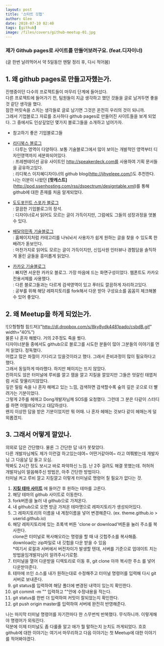 ```yaml
---
layout: post
title: '스타뜨 깃헙'
author: Glee
date: 2018-07-10 02:40
tags: [github]
image: /files/covers/github-meetup-01.jpg
---
```


### 제가 Github pages로 사이트를 만들어보려구요. (feat.디자이너)  
(글 한번 날려먹어서 약 5일동안 멘탈 정리 후, 다시 적어봄)  

## 1. 왜 github pages로 만들고자했는가.  
진행중이던 다수의 프로젝트들이 마무리 단계에 들어섰다.  
다른 프로젝트에 들어가기 전, 팀원들이 지금 생각하고 했던 것들을 글로 남겨두면 좋을 것 같단 생각을 했다.  
잠깐 머릿속을 스치는 생각들로 글로 남기면 그것은 온전히 우리의 것이 되니까.  
그래서 기업블로그 자료를 조사하다 github pages로 만들어진 사이트들을 보게 되었다. 그 중에서도 인상깊었던 몇가지 블로그들을 소개하고 넘어가자.  

- 참고하기 좋은 기업블로그들  
 - [리디북스 블로그](http://www.ridicorp.com/blog/)  
   : 다루는 영역이 다양하다. 보통 기술블로그에서 많이 보이는 개발적인 영역부터 디자인영역까지 세분화되어있다.  
   : 프레젠테이션 공유 사이트인 http://speakerdeck.com를 사용하여 기획 문서들을 공유하고있다.  
   : 리디북스 이지혜디자이너의 github blog(http://jihyeleee.com/)도 추천한다. 나는 이분이 나왔던 **[팟캐스트]**(http://pod.ssenhosting.com/rss/dspectrum/designtable.xml)를 통해 github에 대한 존재를 처음 알게되었다. 
   
 - [도도포인트 스포카 블로그](https://spoqa.github.io/)  
    : 깔끔한 기업블로그의 정석.  
    : 디자이너로서 읽어도 모르는 글이 가득이지만, 그럼에도 그들의 성장과정을 엿볼 수 있다.  
  
 - [배달의민족 기술블로그](http://woowabros.github.io/)  
    : 홈페이지처럼 카테고리를 나눠놔서 사용자가 쉽게 원하는 글을 찾을 수 있도록 한 배려가 돋보인다.  
    : 마찬가지로 읽어도 모르는 글이 가득이지만, 신입사원 인터뷰나 경험담을 솔직하게 올린 글들을 흥미롭게 읽었다.  
  
 - [카카오 기술블로그](http://tech.kakao.com/)  
    : 빠지면 서운한 카카오 블로그. 가장 마음에 드는 화면구성이었다. 웹폰트도 카카오전용서체를 사용했다.  
    : 다른 블로그들과는 다르게 검색영역이 있고 푸터도 깔끔하게 자리하고있다.  
    : 공부를 위해 해당 레파지토리를 fork해서 다운 받아 구성요소를 꼼꼼히 체크해볼 수 있어 좋았다.  


## 2. 왜 Meetup을 하게 되었는가.
![으헝헝헝 힘드져]("http://dl.dropbox.com/s/8ky8ydk4481pado/csbdB.gif" width="40%")  
물론 나 혼자 해봤다. 거의 2주정도 죽을 쒔다.  
디자이너분들 중에서도 github으로 블로그를 시도한 분들이 많아 그분들의 이야기를 먼저 읽었다. 정독했다.  
어렵고 많은 좌절이 기다리고 있을것이라고 했다. 그래서 준비과정이 많이 필요하다고 했다.  
그래서 동일하게 따라했다. 하지만 페이지는 뜨지 않았다.  
친하지도 않은 터미널에 루비를 깔고 잼을 깔고 지킬을 깔았지만 그들은 엇갈린 태엽처럼 서로 맞물리지않았다.  
깊은 밀림 속을 나 혼자 해메고 있는 느낌, 검색하면 검색할수록 숲의 깊은 곳으로 더 빨려가는 기분이었다.  
그렇게 2주를 헤매고 Dong개발자님께 SOS를 요청했다. 그런데 그 분은 다같이 스터디를 하면 어떨까요?라고 대답하셨다.  
왠지 이상한 답을 받은 기분이었지만 뭐 어때. 나 혼자 헤매는 것보다 같이 헤매는게 덜 외롭겠지.  


## 3. 그래서 어떻게 깔았나.  
의외로 답은 간단했다. 물론 그 간단한 답 내가 못찾았다.  
다른 개발자님께도 제가 이런걸 하고있는데여~ 어떤거같아여~ 라고 여쭤봤는데 개발자님 그 다음날 답 들고 오심.  
딱봐도 2시간 정도 보시고 바로 파악하신 느낌. 난 2주 걸려도 해결 못했는데. 허허허  
개발자님이 말씀해주신 방법은, 아주 간단한 방법이다.  
터미널 켜고 루비 깔고 지킬깔고 이렇게 터미널로 명령어 칠 필요가 없다는 것.  

1. **[지킬 테마 사이트](http://jekyllthemes.org/)** 에 들어간 후 원하는 테마를 고른다.  
2. 해당 테마의 github 사이트로 이동한다.  
3. fork버튼을 눌러 내 github으로 가져온다.  
4. 내 github으로 오면 방금 가져온 테마명으로 레파지토리가 생성되어있다.  
5. 그 레파지토리의 이름을 내 계정이름을 넣어 변경해준다. (ex. theme.github.io > userid.github.io)  
6. 해당 레파지토리에 있는 초록색 버튼 'clone or download'버튼을 눌러 주소를 복사한다.<br />clone은 터미널로 복사해오라는 명령을 할 때 내 깃헙주소를 복사해줌.<br />download는 zip파일로 내 깃헙을 다운 받을 수 있음<br />*여기서 로컬과 서버에서 버전차이가 발생할 텐데, 서버를 기준으로 업데이트 치는 방법을임개발자님이 알려주시기로함.
7. 터미널을 열어 다운받을 디렉토리로 이동 후, git clone 아까 복사한 주소 를 넣어 다운받아준다.  
8. 테마에 쓰인 소스를 내가 원하는대로 수정해주고 터미널 명령어를 입력해 다시 git 서버로 보내준다.  
9. git status를 입력하여 해당 폴더에 변경된 내역이 있는지 확인한다.  
10. git commit -m "" 입력하고 ""안에 수정내용을 적는다.  
11. git status를 한번 더 입력하여 커밋이 잘되었는지 확인한다.  
12. git push origin master를 입력하여 서버에 완전히 반영해준다.  

나는 마지막 터미널 명령어를 자기전마다 한 스무번씩 반복했다. 무식하니까. 이렇게해야 명령어가 외워진다.  
덕분에 이제 터미널도 좀 다룰줄 알고 애가 뭘 말하는지 눈치도 까게되었다. 흐흐  
github에 대한 이야기는 여기서 마무리하고 다음 이야기는 첫 Meetup에 대한 이야기를 적어봐야겠다.  










